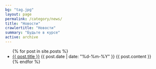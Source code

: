 ```yaml
---
bg: "tag.jpg"
layout: page
permalink: /category/news/
title: "Новости"
crawlertitle: "Новости"
summary: "Будьте в курсе"
active: archive
---
```


  <ul class="news">
    {% for post in site.posts %}
        <li>
            <a href="{{ post.url | relative_url}}">{{ post.title }}</a>
            <span class="date">{{ post.date | date: "%d-%m-%Y"  }}</span>
            {{ post.content }}
        </li>
        {% endfor %}
  </ul>
